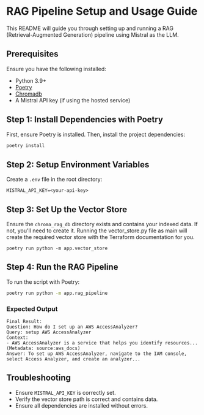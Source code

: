 # RAG Pipeline Setup and Usage Guide

This README will guide you through setting up and running a RAG (Retrieval-Augmented Generation) pipeline using Mistral as the LLM.

## Prerequisites

Ensure you have the following installed:

- Python 3.9+
- [Poetry](https://python-poetry.org/docs/)
- [Chromadb](https://github.com/chroma-core/chroma)
- A Mistral API key (if using the hosted service)

## Step 1: Install Dependencies with Poetry

First, ensure Poetry is installed. Then, install the project dependencies:

```bash
poetry install
```

## Step 2: Setup Environment Variables

Create a `.env` file in the root directory:

```
MISTRAL_API_KEY=<your-api-key>
```

## Step 3: Set Up the Vector Store

Ensure the `chroma_rag_db` directory exists and contains your indexed data. If not, you'll need to create it.
Running the vector_store.py file as main will create the required vector store with the Terraform documentation for you.

```
poetry run python -m app.vector_store
```

## Step 4: Run the RAG Pipeline

To run the script with Poetry:

```bash
poetry run python -m app.rag_pipeline
```

### Expected Output

```plaintext
Final Result:
Question: How do I set up an AWS AccessAnalyzer?
Query: setup AWS AccessAnalyzer
Context:
- AWS AccessAnalyzer is a service that helps you identify resources... (Metadata: source:aws_docs)
Answer: To set up AWS AccessAnalyzer, navigate to the IAM console, select Access Analyzer, and create an analyzer...
```

## Troubleshooting

- Ensure `MISTRAL_API_KEY` is correctly set.
- Verify the vector store path is correct and contains data.
- Ensure all dependencies are installed without errors.
